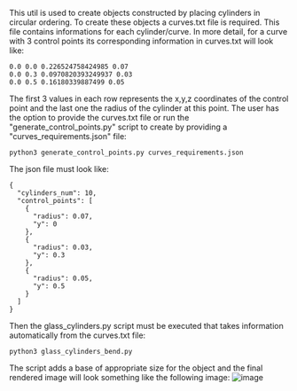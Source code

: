 This util is used to create objects constructed by placing cylinders in circular ordering. To create these objects 
a curves.txt file is required.
This file contains informations for each cylinder/curve. In more detail, for a curve with 3 control points its 
corresponding information in curves.txt will look like:

```
0.0 0.0 0.226524758424985 0.07
0.0 0.3 0.0970820393249937 0.03
0.0 0.5 0.16180339887499 0.05
```

The first 3 values in each row represents the x,y,z coordinates of the control point and the last one the radius of the
cylinder at this point. The user has the option to provide the curves.txt file or run the "generate_control_points.py"
script to create by providing a "curves_requirements.json" file:
```
python3 generate_control_points.py curves_requirements.json
```

The json file must look like:
```
{
  "cylinders_num": 10,
  "control_points": [
    {
      "radius": 0.07,
      "y": 0
    },
    {
      "radius": 0.03,
      "y": 0.3
    },
    {
      "radius": 0.05,
      "y": 0.5
    }
  ]
}
```

Then the glass_cylinders.py script must be executed that takes information automatically from the curves.txt file:
```
python3 glass_cylinders_bend.py
```
The script adds a base of appropriate size for the object and the final rendered image will look something like the following image:
![image](https://github.com/andriani-st/mitsuba3-util/assets/77795248/b477d1ba-77a2-4a2a-9cf7-cda86a6a9363)

